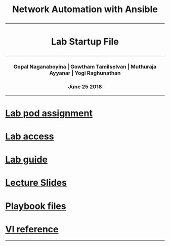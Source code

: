 # **<p align="center">Network Automation with Ansible</p>**
---
# **<p align="center">Lab Startup File</p>**

---
### **<p align="center">Gopal Naganaboyina | Gowtham Tamilselvan | Muthuraja Ayyanar | Yogi Raghunathan </p>**
### **<p align="center">June 25 2018</p>**

---
# [Lab pod assignment](./TECDEV-4500-Pod-Assignment.md)
# [Lab access](./lab-access.md)
# [Lab guide](./Network-Automation-with-Ansible.md)
# [Lecture Slides](./Network-Automation-with-Ansible.pdf)
# [Playbook files](./playbooks)
# [VI reference](./vi-reference.md)

---
